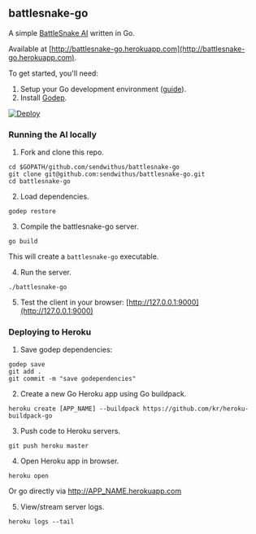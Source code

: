 ## battlesnake-go

A simple [BattleSnake AI](http://battlesnake.io) written in Go.

Available at [http://battlesnake-go.herokuapp.com](http://battlesnake-go.herokuapp.com).

To get started, you'll need:
  1. Setup your Go development environment ([guide](https://golang.org/doc/install)).
  2. Install [Godep](https://github.com/tools/godep).

[![Deploy](https://www.herokucdn.com/deploy/button.png)](https://heroku.com/deploy)

### Running the AI locally

1) Fork and clone this repo.
```
cd $GOPATH/github.com/sendwithus/battlesnake-go
git clone git@github.com:sendwithus/battlesnake-go.git
cd battlesnake-go
```

2) Load dependencies.
```
godep restore
```

3) Compile the battlesnake-go server.
```
go build
```
This will create a `battlesnake-go` executable.

4) Run the server.
```
./battlesnake-go
```

5) Test the client in your browser: [http://127.0.0.1:9000](http://127.0.0.1:9000)


### Deploying to Heroku

1) Save godep dependencies:
```
godep save
git add .
git commit -m "save godependencies"
```

2) Create a new Go Heroku app using Go buildpack.
```
heroku create [APP_NAME] --buildpack https://github.com/kr/heroku-buildpack-go
```

3) Push code to Heroku servers.
```
git push heroku master
```

4) Open Heroku app in browser.
```
heroku open
```
Or go directly via http://APP_NAME.herokuapp.com

5) View/stream server logs.
```
heroku logs --tail
```
